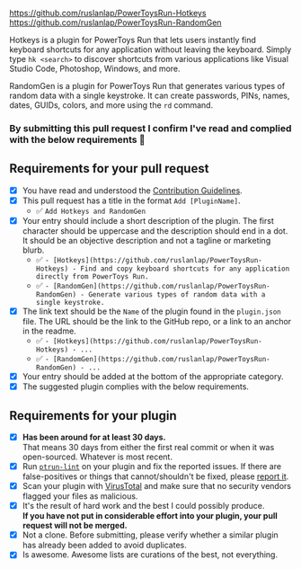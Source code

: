 https://github.com/ruslanlap/PowerToysRun-Hotkeys
https://github.com/ruslanlap/PowerToysRun-RandomGen

Hotkeys is a plugin for PowerToys Run that lets users instantly find keyboard shortcuts for any application without leaving the keyboard. Simply type `hk <search>` to discover shortcuts from various applications like Visual Studio Code, Photoshop, Windows, and more.

RandomGen is a plugin for PowerToys Run that generates various types of random data with a single keystroke. It can create passwords, PINs, names, dates, GUIDs, colors, and more using the `rd` command.

### By submitting this pull request I confirm I've read and complied with the below requirements 🖖

## Requirements for your pull request

- [x] You have read and understood the [Contribution Guidelines](https://github.com/hlaueriksson/awesome-powertoys-run-plugins/blob/main/contributing.md).
- [x] This pull request has a title in the format `Add [PluginName]`.
  - ✅ `Add Hotkeys and RandomGen`
- [x] Your entry should include a short description of the plugin. The first character should be uppercase and the description should end in a dot. It should be an objective description and not a tagline or marketing blurb.
  - ✅ `- [Hotkeys](https://github.com/ruslanlap/PowerToysRun-Hotkeys) - Find and copy keyboard shortcuts for any application directly from PowerToys Run.`
  - ✅ `- [RandomGen](https://github.com/ruslanlap/PowerToysRun-RandomGen) - Generate various types of random data with a single keystroke.`
- [x] The link text should be the `Name` of the plugin found in the `plugin.json` file. The URL should be the link to the GitHub repo, or a link to an anchor in the readme.
  - ✅ `- [Hotkeys](https://github.com/ruslanlap/PowerToysRun-Hotkeys) - ...`
  - ✅ `- [RandomGen](https://github.com/ruslanlap/PowerToysRun-RandomGen) - ...`
- [x] Your entry should be added at the bottom of the appropriate category.
- [x] The suggested plugin complies with the below requirements.

## Requirements for your plugin

- [x] **Has been around for at least 30 days.**<br>That means 30 days from either the first real commit or when it was open-sourced. Whatever is most recent.
- [x] Run [`ptrun-lint`](https://github.com/hlaueriksson/Community.PowerToys.Run.Plugin.Lint) on your plugin and fix the reported issues. If there are false-positives or things that cannot/shouldn't be fixed, please [report it](https://github.com/hlaueriksson/Community.PowerToys.Run.Plugin.Lint/issues/new).
- [x] Scan your plugin with [VirusTotal](https://www.virustotal.com) and make sure that no security vendors flagged your files as malicious.
- [x] It's the result of hard work and the best I could possibly produce.<br>**If you have not put in considerable effort into your plugin, your pull request will not be merged.**
- [x] Not a clone. Before submitting, please verify whether a similar plugin has already been added to avoid duplicates.
- [x] Is awesome. Awesome lists are curations of the best, not everything.
